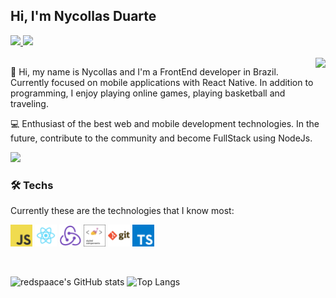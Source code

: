 <h2>Hi, I'm Nycollas Duarte</h2>

<a href="https://www.linkedin.com/in/nduaarte/" alt="Linkedin">
  <img src="https://img.shields.io/badge/-Linkedin-0e76a8?style=for-the-badge&logo=Linkedin&logoColor=white&link=https://www.linkedin.com/in/nduaarte/" />
</a>

<a href="https://nycollasdev.vercel.app/" alt="Portfolio">
  <img src="https://img.shields.io/badge/-Portfolio-6949B6?style=for-the-badge&logo=Aiqfome&logoColor=white&link=https://www.linkedin.com/in/nduaarte/" />
</a>

<br>
<br>

  <img align="right" src="https://raw.githubusercontent.com/MicaelliMedeiros/micaellimedeiros/master/image/computer-illustration.png" />

<p align="left">
  👋 Hi, my name is Nycollas and I'm a FrontEnd developer in Brazil. Currently focused on mobile applications with React Native. In addition to programming, I enjoy playing online games, playing basketball and traveling.
  
  💻 Enthusiast of the best web and mobile development technologies. In the future, contribute to the community and become FullStack using NodeJs.
</p>
    
<img src="https://visitor-badge.glitch.me/badge?page_id=redspaace.visitor-badge" />


<h3>🛠 Techs</h3>

Currently these are the technologies that I know most:

<code><img height="35" src="https://raw.githubusercontent.com/github/explore/80688e429a7d4ef2fca1e82350fe8e3517d3494d/topics/javascript/javascript.png"></code>
<code><img height="35" src="https://raw.githubusercontent.com/github/explore/80688e429a7d4ef2fca1e82350fe8e3517d3494d/topics/react/react.png"></code>
<code><img height="35" src="https://raw.githubusercontent.com/github/explore/80688e429a7d4ef2fca1e82350fe8e3517d3494d/topics/redux/redux.png"></code>
<code><img height="35" src="https://raw.githubusercontent.com/github/explore/80688e429a7d4ef2fca1e82350fe8e3517d3494d/topics/styled-components//styled-components.png"></code>
<code><img height="35" src="https://raw.githubusercontent.com/github/explore/80688e429a7d4ef2fca1e82350fe8e3517d3494d/topics/git//git.png"></code>
<code><img height="35" src="https://raw.githubusercontent.com/github/explore/80688e429a7d4ef2fca1e82350fe8e3517d3494d/topics/typescript/typescript.png"></code>

<br>

![redspaace's GitHub stats](https://github-readme-stats.vercel.app/api?username=redspaace&hide=contribs,prs&theme=dracula&show_icons=true)
![Top Langs](https://github-readme-stats.vercel.app/api/top-langs/?username=redspaace&layout=compact&theme=dracula)
